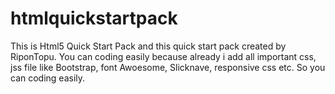 # htmlquickstartpack
This is Html5 Quick Start Pack and this quick start pack created by RiponTopu.
You can coding easily because already i add all important css, jss file like 
Bootstrap, font Awoesome, Slicknave, responsive css etc.
So you can coding easily.
